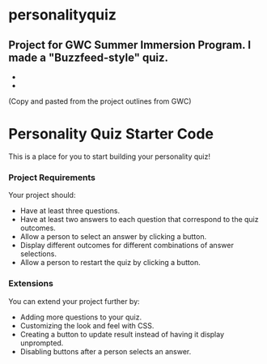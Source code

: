 # personalityquiz
Project for GWC Summer Immersion Program. I made a "Buzzfeed-style" quiz.
-
-
-
(Copy and pasted from the project outlines from GWC)
# Personality Quiz Starter Code

This is a place for you to start building your personality quiz!

### Project Requirements
Your project should:
- Have at least three questions.
- Have at least two answers to each question that correspond to the quiz outcomes.
- Allow a person to select an answer by clicking a button.
- Display different outcomes for different combinations of answer selections.
- Allow a person to restart the quiz by clicking a button.


### Extensions
You can extend your project further by:
- Adding more questions to your quiz.
- Customizing the look and feel with CSS.
- Creating a button to update result instead of having it display unprompted.
- Disabling buttons after a person selects an answer.
